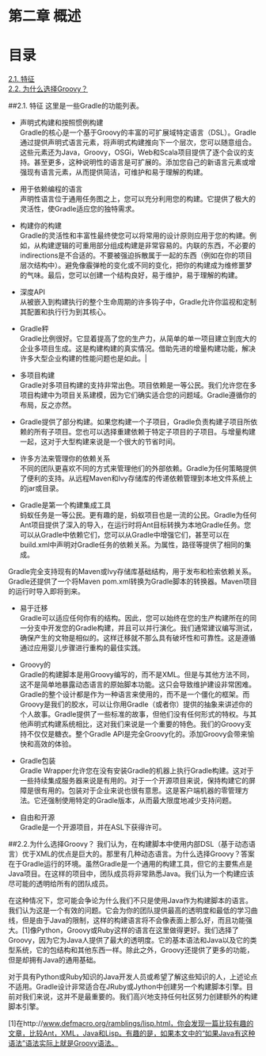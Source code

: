 # 第二章 概述
**目录**
====
[2.1. 特征](#2.1.-特征)\
[2.2. 为什么选择Groovy？](#2.2.为什么选择groovy？)

##2.1. 特征
这里是一些Gradle的功能列表。

* 声明式构建和按照惯例构建 \
Gradle的核心是一个基于Groovy的丰富的可扩展域特定语言（DSL）。Gradle通过提供声明式语言元素，将声明式构建推向下一个层次，您可以随意组合。这些元素还为Java，Groovy，OSGi，Web和Scala项目提供了逐个会议的支持。甚至更多，这种说明性的语言是可扩展的。添加您自己的新语言元素或增强现有语言元素，从而提供简洁，可维护和易于理解的构建。

* 用于依赖编程的语言\
声明性语言位于通用任务图之上，您可以充分利用您的构建。它提供了极大的灵活性，使Gradle适应您的独特需求。

* 构建你的构建\
Gradle的灵活性和丰富性最终使您可以将常用的设计原则应用于您的构建。例如，从构建逻辑的可重用部分组成构建是非常容易的。内联的东西，不必要的indirections是不合适的。不要被强迫拆散属于一起的东西（例如在你的项目层次结构中）。避免像霰弹枪的变化或不同的变化，把你的构建成为维修噩梦的气味。最后，您可以创建一个结构良好，易于维护，易于理解的构建。

* 深度API\
从被嵌入到构建执行的整个生命周期的许多钩子中，Gradle允许你监视和定制其配置和执行行为到其核心。

* Gradle秤\
Gradle比例很好。它显着提高了您的生产力，从简单的单一项目建立到庞大的企业多项目生成。这是构建构建的真实情况。借助先进的增量构建功能，解决许多大型企业构建的性能问题也是如此。|

* 多项目构建\
Gradle对多项目构建的支持非常出色。项目依赖是一等公民。我们允许您在多项目构建中为项目关系建模，因为它们确实适合您的问题域。Gradle遵循你的布局，反之亦然。

* Gradle提供了部分构建。如果您构建一个子项目，Gradle负责构建子项目所依赖的所有子项目。您也可以选择重建依赖于特定子项目的子项目。与增量构建一起，这对于大型构建来说是一个很大的节省时间。

* 许多方法来管理你的依赖关系\
不同的团队更喜欢不同的方式来管理他们的外部依赖。Gradle为任何策略提供了便利的支持。从远程Maven和Ivy存储库的传递依赖管理到本地文件系统上的jar或目录。

* Gradle是第一个构建集成工具\
蚂蚁任务是一等公民。更有趣的是，蚂蚁项目也是一流的公民。Gradle为任何Ant项目提供了深入的导入，在运行时将Ant目标转换为本地Gradle任务。您可以从Gradle中依赖它们，您可以从Gradle中增强它们，甚至可以在build.xml中声明对Gradle任务的依赖关系。为属性，路径等提供了相同的集成。

Gradle完全支持现有的Maven或Ivy存储库基础结构，用于发布和检索依赖关系。Gradle还提供了一个将Maven pom.xml转换为Gradle脚本的转换器。Maven项目的运行时导入即将到来。

* 易于迁移\
Gradle可以适应任何你有的结构。因此，您可以始终在您的生产构建所在的同一分支中开发您的Gradle构建，并且可以并行演化。我们通常建议编写测试，确保产生的文物是相似的。这样迁移就不那么具有破坏性和可靠性。这是遵循通过应用婴儿步骤进行重构的最佳实践。

* Groovy的\
Gradle的构建脚本是用Groovy编写的，而不是XML。但是与其他方法不同，这不是简单地暴露动态语言的原始脚本功能。这只会导致维护建设非常困难。Gradle的整个设计都是作为一种语言来使用的，而不是一个僵化的框架。而Groovy是我们的胶水，可以让你用Gradle（或者你）提供的抽象来讲述你的个人故事。Gradle提供了一些标准的故事，但他们没有任何形式的特权。与其他声明式构建系统相比，这对我们来说是一个重要的特色。我们的Groovy支持不仅仅是糖衣。整个Gradle API是完全Groovy化的。添加Groovy会带来愉快和高效的体验。

* Gradle包装\
Gradle Wrapper允许您在没有安装Gradle的机器上执行Gradle构建。这对于一些持续集成服务器来说是有用的。对于一个开源项目来说，保持构建它的屏障是很有用的。包装对于企业来说也很有意思。这是客户端机器的零管理方法。它还强制使用特定的Gradle版本，从而最大限度地减少支持问题。

* 自由和开源\
Gradle是一个开源项目，并在ASL下获得许可。


##2.2.为什么选择Groovy？
我们认为，在构建脚本中使用内部DSL（基于动态语言）优于XML的优点是巨大的。那里有几种动态语言。为什么选择Groovy？答案在于Gradle运行的环境。虽然Gradle是一个通用的构建工具，但它的主要焦点是Java项目。在这样的项目中，团队成员将非常熟悉Java。我们认为一个构建应该尽可能的透明给所有的团队成员。

在这种情况下，您可能会争论为什么我们不只是使用Java作为构建脚本的语言。我们认为这是一个有效的问题。它会为你的团队提供最高的透明度和最低的学习曲线，但是由于Java的限制，这样的构建语言将不会像表面上那么好，而且功能强大。[1]像Python，Groovy或Ruby这样的语言在这里做得更好。我们选择了Groovy，因为它为Java人提供了最大的透明度。它的基本语法和Java以及它的类型系统，它的包结构和其他东西一样。除此之外，Groovy还提供了更多的功能，但是却拥有Java的通用基础。

对于具有Python或Ruby知识的Java开发人员或希望了解这些知识的人，上述论点不适用。Gradle设计非常适合在JRuby或Jython中创建另一个构建脚本引擎。目前对我们来说，这并不是最重要的。我们高兴地支持任何社区努力创建额外的构建脚本引擎。


[1]在http://www.defmacro.org/ramblings/lisp.html，你会发现一篇比较有趣的文章，比较Ant，XML，Java和Lisp。有趣的是，如果本文中的“如果Java有这种语法”语法实际上就是Groovy语法。
